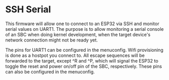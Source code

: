 # SSH Serial

This firmware will allow one to connect to an ESP32 via SSH and monitor serial values on UART1. The purpose is to allow monitoring a serial console of an SBC when doing kernel development, when the target device's network connection might not be ready yet.

The pins for UART1 can be configured in the menuconfig. Wifi provisioning is done as a hostpot you connect to.
All escape sequences will be forwarded to the target, except ^R and ^P, which will signal the ESP32 to toggle the reset and power on/off pin of the SBC, respectively. These pins can also be configured in the menuconfig.


